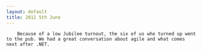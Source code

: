 ```yaml
---
layout: default
title: 2012 5th June
---
```


		Because of a low Jubilee turnout, the six of us who turned up went to the pub. We had a great conversation about agile and what comes next after .NET.

	